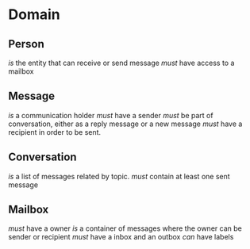 Domain
======

Person
------
*is* the entity that can receive or send message
*must* have access to a mailbox

Message
-------
*is* a communication holder 
*must* have a sender
*must* be part of conversation, either as a reply message or a new message
*must* have a recipient in order to be sent.

Conversation
------------
*is* a list of messages related by topic.
*must* contain at least one sent message

Mailbox
-------
*must* have a owner
*is* a container of messages where the owner can be sender or recipient
*must* have a inbox and an outbox
*can* have labels




